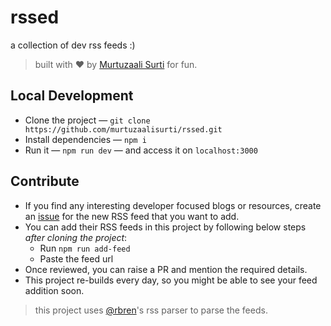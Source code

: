 # rssed

a collection of dev rss feeds :)

> built with ❤️ by [Murtuzaali Surti](https://murtuzaalisurti.github.io) for fun.

## Local Development

- Clone the project — `git clone https://github.com/murtuzaalisurti/rssed.git`
- Install dependencies — `npm i`
- Run it — `npm run dev` — and access it on `localhost:3000`

## Contribute

- If you find any interesting developer focused blogs or resources, create an [issue](https://github.com/murtuzaalisurti/rssed/issues/new?assignees=&labels=&projects=&template=add-a-new-feed.md&title=%5BFEED%5D%3A+) for the new RSS feed that you want to add.
- You can add their RSS feeds in this project by following below steps *after cloning the project*:
  - Run `npm run add-feed`
  - Paste the feed url
- Once reviewed, you can raise a PR and mention the required details.
- This project re-builds every day, so you might be able to see your feed addition soon.

> this project uses [@rbren](https://github.com/rbren/rss-parser)'s rss parser to parse the feeds.
